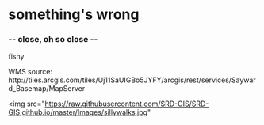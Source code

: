 <h1>something's wrong</h1>
<h3>-- close, oh so close --</h3>
<p>fishy</p>
<p>WMS source: http://tiles.arcgis.com/tiles/Uj11SaUIGBo5JYFY/arcgis/rest/services/Sayward_Basemap/MapServer</p>

<img src="https://raw.githubusercontent.com/SRD-GIS/SRD-GIS.github.io/master/Images/sillywalks.jpg"
